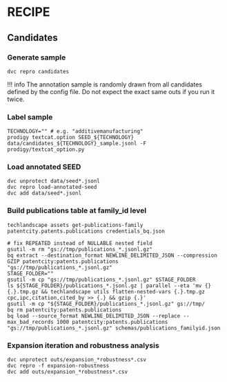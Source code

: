 # RECIPE

## Candidates

### Generate sample

````shell
dvc repro candidates
````

!!! info
    The annotation sample is randomly drawn from all candidates defined by the config file. Do not expect the exact same outs if you run it twice.

### Label sample

````shell
TECHNOLOGY="" # e.g. "additivemanufacturing"
prodigy textcat.option SEED_${TECHNOLOGY} data/candidates_${TECHNOLOGY}_sample.jsonl -F prodigy/textcat_option.py
````

### Load annotated SEED

```shell
dvc unprotect data/seed*.jsonl
dvc repro load-annotated-seed
dvc add data/seed*.jsonl
```

### Build publications table at family_id level

```shell
techlandscape assets get-publications-family patentcity.patents.publications credentials_bq.json

# fix REPEATED instead of NULLABLE nested field 
gsutil -m rm "gs://tmp/publications_*.jsonl.gz"
bq extract --destination_format NEWLINE_DELIMITED_JSON --compression GZIP patentcity:patents.publications "gs://tmp/publications_*.jsonl.gz" 
STAGE_FOLDER=""
gsutil -m cp "gs://tmp/publications_*.jsonl.gz" $STAGE_FOLDER
ls ${STAGE_FOLDER}/publications_*.jsonl.gz | parallel --eta 'mv {} {.}.tmp.gz && techlandscape utils flatten-nested-vars {.}.tmp.gz cpc,ipc,citation,cited_by >> {.} && gzip {.}'
gsutil -m cp "${STAGE_FOLDER}/publications_*.jsonl.gz" gs://tmp/
bq rm patentcity:patents.publications
bq load --source_format NEWLINE_DELIMITED_JSON --replace --max_bad_records 1000 patentcity:patents.publications "gs://tmp/publications_*.jsonl.gz" schemas/publications_familyid.json
```

### Expansion iteration and robustness analysis

```shell
dvc unprotect outs/expansion_*robustness*.csv
dvc repro -f expansion-robustness
dvc add outs/expansion_*robustness*.csv
```